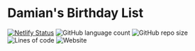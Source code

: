 # Damian's Birthday List

[![Netlify Status](https://api.netlify.com/api/v1/badges/4837a540-3dd1-476f-97bd-ff59f6ae8f09/deploy-status)](https://app.netlify.com/sites/damiansbirthday/deploys)
![GitHub language count](https://img.shields.io/github/languages/count/Nexus-Elf/website)
![GitHub repo size](https://img.shields.io/github/repo-size/Nexus-Elf/website?label=Repo%20Size)
![Lines of code](https://img.shields.io/tokei/lines/github/Nexus-Elf/website?label=Total%20Lines%20Of%20Code)
![Website](https://img.shields.io/website?down_color=lightgrey&down_message=Deactivated&label=Website%20Status&up_color=green&up_message=Activated&url=https%3A%2F%2Fdamiansbirthday.netlify.app)
